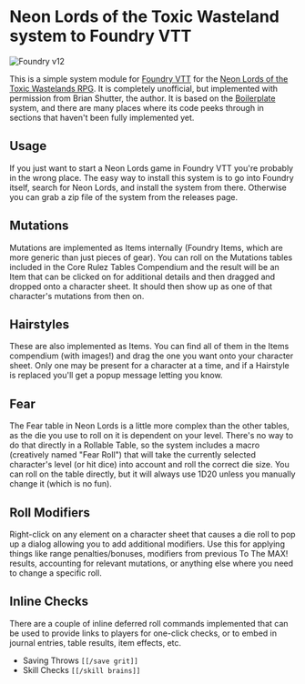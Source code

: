# Neon Lords of the Toxic Wasteland system to Foundry VTT

![Foundry v12](https://img.shields.io/badge/foundry-v12-green)

This is a simple system module for [Foundry VTT](https://foundryvtt.com) for the [Neon Lords of the Toxic Wastelands RPG](https://neonlords.com).  It is completely unofficial, but implemented with permission from Brian Shutter, the author. It is based on the [Boilerplate](https://github.com/asacolips-projects/boilerplate) system, and there are many places where its code peeks through in sections that haven't been fully implemented yet.

## Usage

If you just want to start a Neon Lords game in Foundry VTT you're probably in the wrong place. The easy way to install this system is to go into Foundry itself, search for Neon Lords, and install the system from there. Otherwise you can grab a zip file of the system from the releases page.

## Mutations

Mutations are implemented as Items internally (Foundry Items, which are more generic than just pieces of gear). You can roll on the Mutations tables included in the Core Rulez Tables Compendium and the result will be an Item that can be clicked on for additional details and then dragged and dropped onto a character sheet. It should then show up as one of that character's mutations from then on.

## Hairstyles

These are also implemented as Items. You can find all of them in the Items compendium (with images!) and drag the one you want onto your character sheet. Only one may be present for a character at a time, and if a Hairstyle is replaced you'll get a popup message letting you know.

## Fear

The Fear table in Neon Lords is a little more complex than the other tables, as the die you use to roll on it is dependent on your level. There's no way to do that directly in a Rollable Table, so the system includes a macro (creatively named "Fear Roll") that will take the currently selected character's level (or hit dice) into account and roll the correct die size. You can roll on the table directly, but it will always use 1D20 unless you manually change it (which is no fun).

## Roll Modifiers
Right-click on any element on a character sheet that causes a die roll to pop up a dialog allowing you to add additional modifiers. Use this for applying things like range penalties/bonuses, modifiers from previous To The MAX! results, accounting for relevant mutations, or anything else where you need to change a specific roll. 

## Inline Checks
There are a couple of inline deferred roll commands implemented that can be used to provide links to players for one-click checks, or to embed in journal entries, table results, item effects, etc.

- Saving Throws `[[/save grit]]`
- Skill Checks `[[/skill brains]]`
